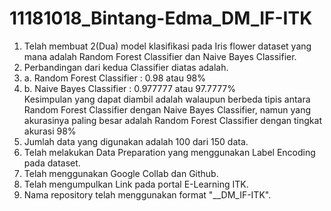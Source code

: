 # 11181018_Bintang-Edma_DM_IF-ITK

1. Telah membuat 2(Dua) model klasifikasi pada Iris flower dataset yang mana adalah Random Forest Classifier dan Naive Bayes Classifier.
2. Perbandingan dari kedua Classifier diatas adalah.
    <li>a. Random Forest Classifier : 0.98 atau 98%</li>
    <li>b. Naive Bayes Classifier : 0.977777 atau 97.7777%</li>
   Kesimpulan yang dapat diambil adalah walaupun berbeda tipis antara Random Forest Classifier dengan Naive Bayes Classifier, namun yang akurasinya paling besar adalah Random Forest Classifier dengan tingkat akurasi 98%
3. Jumlah data yang digunakan adalah 100 dari 150 data.
4. Telah melakukan Data Preparation yang menggunakan Label Encoding pada dataset.
5. Telah menggunakan Google Collab dan Github.
6. Telah mengumpulkan Link pada portal E-Learning ITK.
7. Nama repository telah menggunakan format "<NIM>_<NamaSingkat>_DM_IF-ITK".
